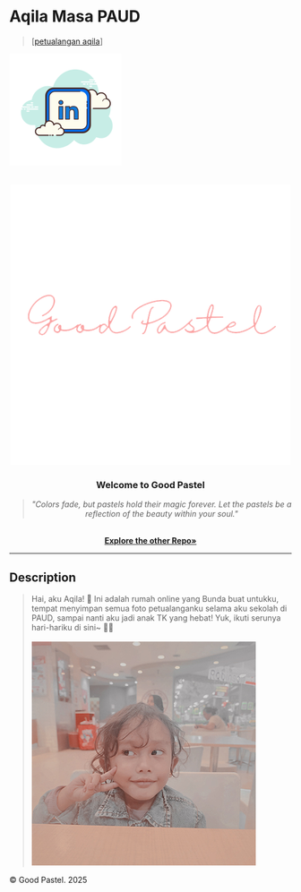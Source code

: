 # Aqila Masa PAUD

> [[petualangan aqila](https://good-pastel.github.io/new-aqila/)]

[![LinkedIn][linkedin-shield]][linkedin-url]

<br />
<div align="center">
  <a href="https://github.com/good-pastel/good-pastel.github.io">
    <img src="https://raw.githubusercontent.com/good-pastel/logos/main/20240210_203339_0000.png" alt="Header">
  </a>

  <h3 align="center">Welcome to Good Pastel</h3>

  <p align="center">
   <blockquote><i>"Colors fade, but pastels hold their magic forever. Let the pastels be a reflection of the beauty within your soul."</i></blockquote>
   <br />
    <a href="https://github.com/good-pastel?tab=repositories"><strong>Explore the other Repo»</strong></a>
  </p>
</div>

---

## Description

> Hai, aku Aqila! 🌼
Ini adalah rumah online yang Bunda buat untukku, tempat menyimpan semua foto petualanganku selama aku sekolah di PAUD, sampai nanti aku jadi anak TK yang hebat! Yuk, ikuti serunya hari-hariku di sini~ 🎈✨ <br><br>
> <img src="https://raw.githubusercontent.com/good-pastel/new-aqila/refs/heads/main/img/aqila-new.jpg">

<p>&copy Good Pastel. 2025</p>

<!-- MARKDOWN LINKS & IMAGES -->

[linkedin-shield]: https://raw.githubusercontent.com/good-pastel/good-pastel.github.io/0081ddd54c76b5249abd15a39df972e47ad32547/img/icons8-linkedin.svg
[linkedin-url]: https://linkedin.com/in/deviyool
[aqila]: https://raw.githubusercontent.com/good-pastel/gridgallery/refs/heads/master/img/aqila%202.png
